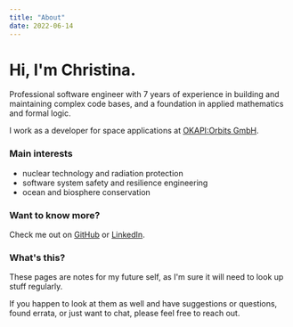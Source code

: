 ```yaml
---
title: "About"
date: 2022-06-14
---
```


# Hi, I'm Christina.

Professional software engineer with 7 years of experience in building and maintaining complex code bases, and a foundation in applied mathematics and formal logic.

I work as a developer for space applications at [OKAPI:Orbits GmbH](https://okapiorbits.space).

### Main interests

* nuclear technology and radiation protection
* software system safety and resilience engineering
* ocean and biosphere conservation

### Want to know more?

Check me out on [GitHub](https://github.com/cunger/) or [LinkedIn](https://www.linkedin.com/in/christina-unger).

### What's this?

These pages are notes for my future self, as I'm sure it will need to look up stuff regularly.

If you happen to look at them as well and have suggestions or questions, found errata, or just want to chat, please feel free to reach out.
